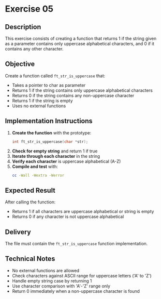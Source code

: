 # Exercise 05
## Description
This exercise consists of creating a function that returns 1 if the string given as a parameter contains only uppercase alphabetical characters, and 0 if it contains any other character.
## Objective
Create a function called `ft_str_is_uppercase` that:
- Takes a pointer to char as parameter
- Returns 1 if the string contains only uppercase alphabetical characters
- Returns 0 if the string contains any non-uppercase character
- Returns 1 if the string is empty
- Uses no external functions
## Implementation Instructions
1. **Create the function** with the prototype:
   ```c
   int ft_str_is_uppercase(char *str);
   ```
2. **Check for empty string** and return 1 if true
3. **Iterate through each character** in the string
4. **Verify each character** is uppercase alphabetical (A-Z)
5. **Compile and test** with:
   ```bash
   cc -Wall -Wextra -Werror
   ```
## Expected Result
After calling the function:
- Returns 1 if all characters are uppercase alphabetical or string is empty
- Returns 0 if any character is not uppercase alphabetical
## Delivery
The file must contain the `ft_str_is_uppercase` function implementation.
## Technical Notes
- No external functions are allowed
- Check characters against ASCII range for uppercase letters ('A' to 'Z')
- Handle empty string case by returning 1
- Use character comparison with 'A'-'Z' range only
- Return 0 immediately when a non-uppercase character is found
